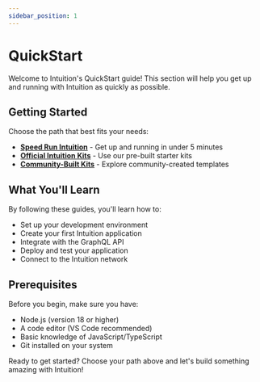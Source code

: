 ```yaml
---
sidebar_position: 1
---
```


# QuickStart

Welcome to Intuition's QuickStart guide! This section will help you get up and running with Intuition as quickly as possible.

## Getting Started

Choose the path that best fits your needs:

- **[Speed Run Intuition](/guides/quickstart/speed-run-intuition)** - Get up and running in under 5 minutes
- **[Official Intuition Kits](/guides/quickstart/official-intuition-kits)** - Use our pre-built starter kits
- **[Community-Built Kits](/guides/quickstart/community-built-kits)** - Explore community-created templates

## What You'll Learn

By following these guides, you'll learn how to:

- Set up your development environment
- Create your first Intuition application
- Integrate with the GraphQL API
- Deploy and test your application
- Connect to the Intuition network

## Prerequisites

Before you begin, make sure you have:

- Node.js (version 18 or higher)
- A code editor (VS Code recommended)
- Basic knowledge of JavaScript/TypeScript
- Git installed on your system

Ready to get started? Choose your path above and let's build something amazing with Intuition! 
